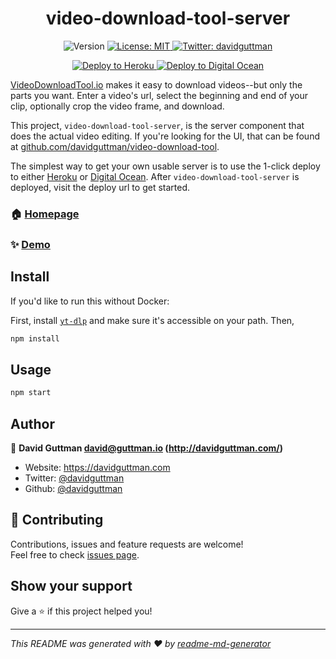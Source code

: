 <h1 align="center">video-download-tool-server</h1>
<p align="center">
  <img alt="Version" src="https://img.shields.io/badge/version-1.0.0-blue.svg?cacheSeconds=2592000" />
  <a href="#" target="_blank">
    <img alt="License: MIT" src="https://img.shields.io/badge/License-MIT-yellow.svg" />
  </a>
  <a href="https://twitter.com/davidguttman" target="_blank">
    <img alt="Twitter: davidguttman" src="https://img.shields.io/twitter/follow/davidguttman.svg?style=social" />
  </a>
</p>
<p align="center">
  <a href="https://heroku.com/deploy?template=https://github.com/davidguttman/video-download-tool-server" target="_blank">
    <img alt="Deploy to Heroku" src="https://img.shields.io/badge/Deploy%20to-Heroku-blueviolet" />
  </a>
  <a href="https://cloud.digitalocean.com/apps/new?repo=https://github.com/davidguttman/video-download-tool-server/tree/main&refcode=225b310227ea" target="_blank">
    <img alt="Deploy to Digital Ocean" src="https://img.shields.io/badge/Deploy%20to-Digital%20Ocean-blue" />
  </a>
</p>

[VideoDownloadTool.io](VideoDownloadTool.io) makes it easy to download videos--but only the parts you want. Enter a video's url, select the beginning and end of your clip, optionally crop the video frame, and download.

This project, `video-download-tool-server`, is the server component that does the actual video editing. If you're looking for the UI, that can be found at [github.com/davidguttman/video-download-tool](//github.com/davidguttman/video-download-tool).

The simplest way to get your own usable server is to use the 1-click deploy to either [Heroku](https://heroku.com/deploy?template=https://github.com/davidguttman/video-download-tool-server) or [Digital Ocean](https://cloud.digitalocean.com/apps/new?repo=https://github.com/davidguttman/video-download-tool-server/tree/main&refcode=225b310227ea). After `video-download-tool-server` is deployed, visit the deploy url to get started.

### 🏠 [Homepage](https://videodownloadtool.io)

### ✨ [Demo](https://videodownloadtool.io/?host=video-download-tool.herokuapp.com)

## Install

If you'd like to run this without Docker:

First, install [`yt-dlp`](https://github.com/yt-dlp/yt-dlp) and make sure it's accessible on your path. Then,

```sh
npm install
```

## Usage

```sh
npm start
```

## Author

👤 **David Guttman <david@guttman.io> (http://davidguttman.com/)**

* Website: https://davidguttman.com
* Twitter: [@davidguttman](https://twitter.com/davidguttman)
* Github: [@davidguttman](https://github.com/davidguttman)

## 🤝 Contributing

Contributions, issues and feature requests are welcome!<br />Feel free to check [issues page](https://github.com/davidguttman/video-download-tool-server/issues).

## Show your support

Give a ⭐️ if this project helped you!

***
_This README was generated with ❤️ by [readme-md-generator](https://github.com/kefranabg/readme-md-generator)_
